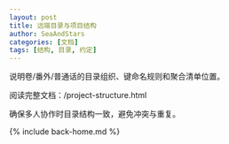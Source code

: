 ```yaml
---
layout: post
title: 远端目录与项目结构
author: SeaAndStars
categories: [文档]
tags: [结构, 目录, 约定]
---
```


说明卷/番外/普通话的目录组织、键命名规则和聚合清单位置。

阅读完整文档：/project-structure.html

<!--more-->

确保多人协作时目录结构一致，避免冲突与重复。

{% include back-home.md %}

